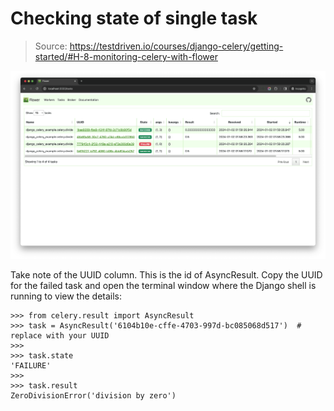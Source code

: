 # Checking state of single task

> Source: https://testdriven.io/courses/django-celery/getting-started/#H-8-monitoring-celery-with-flower

![004_flower.png](_images/004_flower.png)

Take note of the UUID column. This is the id of AsyncResult. Copy the UUID for the failed task and open the terminal window where the Django shell is running to view the details:

```commandline
>>> from celery.result import AsyncResult
>>> task = AsyncResult('6104b10e-cffe-4703-997d-bc085068d517')  # replace with your UUID
>>>
>>> task.state
'FAILURE'
>>>
>>> task.result
ZeroDivisionError('division by zero')
```